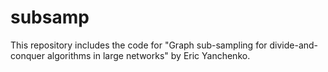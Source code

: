 # subsamp

This repository includes the code for "Graph sub-sampling for divide-and-conquer algorithms in large networks" by Eric Yanchenko.  
